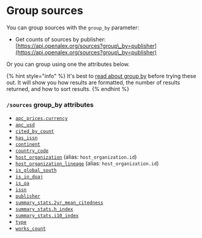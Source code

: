 # Group sources

You can group sources with the `group_by` parameter:

* Get counts of sources by publisher:\
  [https://api.openalex.org/sources?group\_by=publisher](https://api.openalex.org/sources?group\_by=publisher)

Or you can group using one the attributes below.

{% hint style="info" %}
It's best to [read about group by](./) before trying these out. It will show you how results are formatted, the number of results returned, and how to sort results.
{% endhint %}

### `/sources` group\_by attributes

* [`apc_prices.currency`](https://github.com/ourresearch/openalex-docs/blob/sandbox/the-api/get-groups-of-entities/source-object.md#apc\_prices)
* [`apc_usd`](https://github.com/ourresearch/openalex-docs/blob/sandbox/the-api/get-groups-of-entities/source-object.md#apc\_usd)
* [`cited_by_count`](https://github.com/ourresearch/openalex-docs/blob/sandbox/the-api/get-groups-of-entities/source-object.md#cited\_by\_count)
* [`has_issn`](../filters/filter-sources.md#has\_issn)
* [`continent`](https://github.com/ourresearch/openalex-docs/blob/sandbox/the-api/geo/continents.md#group-by-continent)
* [`country_code`](https://github.com/ourresearch/openalex-docs/blob/sandbox/the-api/get-groups-of-entities/source-object.md#country\_code)
* [`host_organization`](https://github.com/ourresearch/openalex-docs/blob/sandbox/the-api/get-groups-of-entities/source-object.md#host\_organization) (alias: `host_organization.id`)
* [`host_organization_lineage`](https://github.com/ourresearch/openalex-docs/blob/sandbox/the-api/get-groups-of-entities/source-object.md#host\_organization\_lineage) (alias: `host_organization.id`)
* [`is_global_south`](https://github.com/ourresearch/openalex-docs/blob/sandbox/the-api/geo/regions.md#group-by-global-south)
* [`is_in_doaj`](https://github.com/ourresearch/openalex-docs/blob/sandbox/the-api/get-groups-of-entities/source-object.md#is\_in\_doaj)
* [`is_oa`](https://github.com/ourresearch/openalex-docs/blob/sandbox/the-api/get-groups-of-entities/source-object.md#is\_oa)
* [`issn`](https://github.com/ourresearch/openalex-docs/blob/sandbox/the-api/get-groups-of-entities/source-object.md#issn)
* [`publisher`](https://github.com/ourresearch/openalex-docs/blob/sandbox/the-api/get-groups-of-entities/source-object.md#publisher)
* [`summary_stats.2yr_mean_citedness`](https://github.com/ourresearch/openalex-docs/blob/sandbox/the-api/get-groups-of-entities/source-object.md#summary\_stats)
* [`summary_stats.h_index`](https://github.com/ourresearch/openalex-docs/blob/sandbox/the-api/get-groups-of-entities/source-object.md#summary\_stats)
* [`summary_stats.i10_index`](https://github.com/ourresearch/openalex-docs/blob/sandbox/the-api/get-groups-of-entities/source-object.md#summary\_stats)
* [`type`](https://github.com/ourresearch/openalex-docs/blob/sandbox/the-api/get-groups-of-entities/source-object.md#type)
* [`works_count`](https://github.com/ourresearch/openalex-docs/blob/sandbox/the-api/get-groups-of-entities/source-object.md#works\_count)
